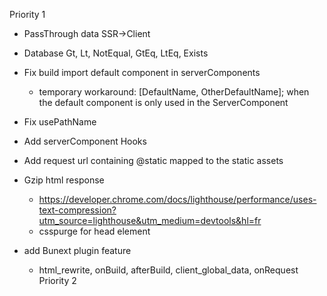 Priority 1

- PassThrough data SSR->Client
- Database Gt, Lt, NotEqual, GtEq, LtEq, Exists
- Fix build import default component in serverComponents
  - temporary workaround: [DefaultName, OtherDefaultName]; when the default component is only used in the ServerComponent
- Fix usePathName
- Add serverComponent Hooks
- Add request url containing @static mapped to the static assets
- Gzip html response 
  - https://developer.chrome.com/docs/lighthouse/performance/uses-text-compression?utm_source=lighthouse&utm_medium=devtools&hl=fr
  - csspurge for head element
  
- add Bunext plugin feature
  - html_rewrite, onBuild, afterBuild, client_global_data, onRequest
Priority 2